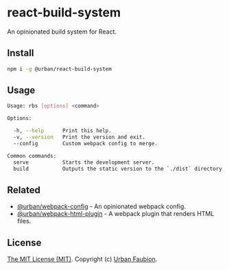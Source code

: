 # react-build-system

An opinionated build system for React.


## Install

```sh
npm i -g @urban/react-build-system
```


## Usage

```sh
Usage: rbs [options] <command>

Options:

  -h, --help      Print this help.
  -v, --version   Print the version and exit.
  --config        Custom webpack config to merge.

Common commands:
  serve           Starts the development server.
  build           Outputs the static version to the `./dist` directory.
```


## Related

- [@urban/webpack-config](https://github.com/urban/webpack-config) - An opinionated webpack config.
- [@urban/webpack-html-plugin](https://github.com/urban/webpack-html-plugin) - A webpack plugin that renders HTML files.


## License

[The MIT License (MIT)](LICENSE). Copyright (c) [Urban Faubion](http://urbanfaubion.com).
